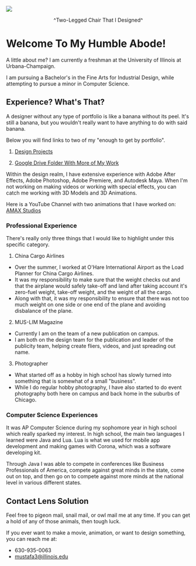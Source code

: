 ![](https://user-images.githubusercontent.com/32139832/33955567-9458488c-e001-11e7-9011-ae2d8d1beb2f.JPG)

<p align="center">
  ^Two-Legged Chair That I Designed^
</p>

# Welcome To My Humble Abode!

A little about me? I am currently a freshman at the University of Illinois at Urbana-Champaign.

I am pursuing a Bachelor's in the Fine Arts for Industrial Design, while attempting to pursue a minor in Computer Science.

## Experience? What's That?

A designer without any type of portfolio is like a banana without its peel. It's still a banana, but you wouldn't really want to have anything to do with said banana.

Below you will find links to two of my "enough to get by portfolio". 

1. [Design Projects](https://mustafa327.wixsite.com/mustafa)

2. [Google Drive Folder With More of My Work](https://drive.google.com/drive/folders/0B7g8lYB6JbLdNXdsZ1RTSW9Objg?usp=sharing)

Within the design realm, I have extensive experience with Adobe After Effects, Adobe Photoshop, Adobe Premiere, and Autodesk Maya. When I'm not working on making videos or working with special effects, you can catch me working with 3D Models and 3D Animations. 

Here is a YouTube Channel with two animations that I have worked on: [AMAX Studios](https://drive.google.com/drive/folders/0B7g8lYB6JbLdNXdsZ1RTSW9Objg?usp=sharing)

### Professional Experience 

There's really only three things that I would like to highlight under this specific category.

1. China Cargo Airlines
* Over the summer, I worked at O'Hare International Airport as the Load Planner for China Cargo Airlines.
* It was my responsibility to make sure that the weight checks out and that the airplane would safely take-off and land after taking account it's zero-fuel weight, take-off weight, and the weight of all the cargo.
* Along with that, it was my responsibility to ensure that there was not too much weight on one side or one end of the plane and avoiding disbalance of the plane.
2. MUS-LIM Magazine
* Currently I am on the team of a new publication on campus.
* I am both on the design team for the publication and leader of the publicity team, helping create fliers, videos, and just spreading out name.
3. Photographer 
* What started off as a hobby in high school has slowly turned into something that is somewhat of a small "business".
* While I do regular hobby photography, I have also started to do event photography both here on campus and back home in the suburbs of Chicago. 

### Computer Science Experiences

It was AP Computer Science during my sophomore year in high school which really sparked my interest. In high school, the main two languages I learned were Java and Lua. Lua is what we used for mobile app development and making games with Corona, which was a software developing kit. 

Through Java I was able to compete in conferences like Business Professionals of America, compete against great minds in the state, come out on top, and then go on to compete against more minds at the national level in various different states.

## Contact Lens Solution

Feel free to pigeon mail, snail mail, or owl mail me at any time.
If you can get a hold of any of those animals, then tough luck.

If you ever want to make a movie, animation, or want to design something, you can reach me at:
* 630-935-0063
* mustafa3@illinois.edu




